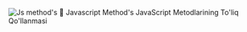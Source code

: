 ![Js method's](https://github.com/user-attachments/assets/b972f6d3-c848-4d4d-acfa-4880e3f6391c)
📁 Javascript Method's
JavaScript Metodlarining To'liq Qo'llanmasi
